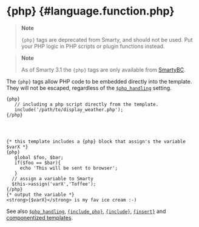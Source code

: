 {php} {#language.function.php}
=====

> **Note**
>
> `{php}` tags are deprecated from Smarty, and should not be used. Put
> your PHP logic in PHP scripts or plugin functions instead.

> **Note**
>
> As of Smarty 3.1 the `{php}` tags are only available from
> [SmartyBC](#bc).

The `{php}` tags allow PHP code to be embedded directly into the
template. They will not be escaped, regardless of the
[`$php_handling`](#variable.php.handling) setting.


    {php}
       // including a php script directly from the template.
       include('/path/to/display_weather.php');
    {/php}

      


    {* this template includes a {php} block that assign's the variable $varX *}
    {php}
       global $foo, $bar;
       if($foo == $bar){
         echo 'This will be sent to browser';
       }
      // assign a variable to Smarty
      $this->assign('varX','Toffee');
    {/php}
    {* output the variable *}
    <strong>{$varX}</strong> is my fav ice cream :-)

      

See also [`$php_handling`](#variable.php.handling),
[`{include_php}`](#language.function.include.php),
[`{include}`](#language.function.include),
[`{insert}`](#language.function.insert) and [componentized
templates](#tips.componentized.templates).
